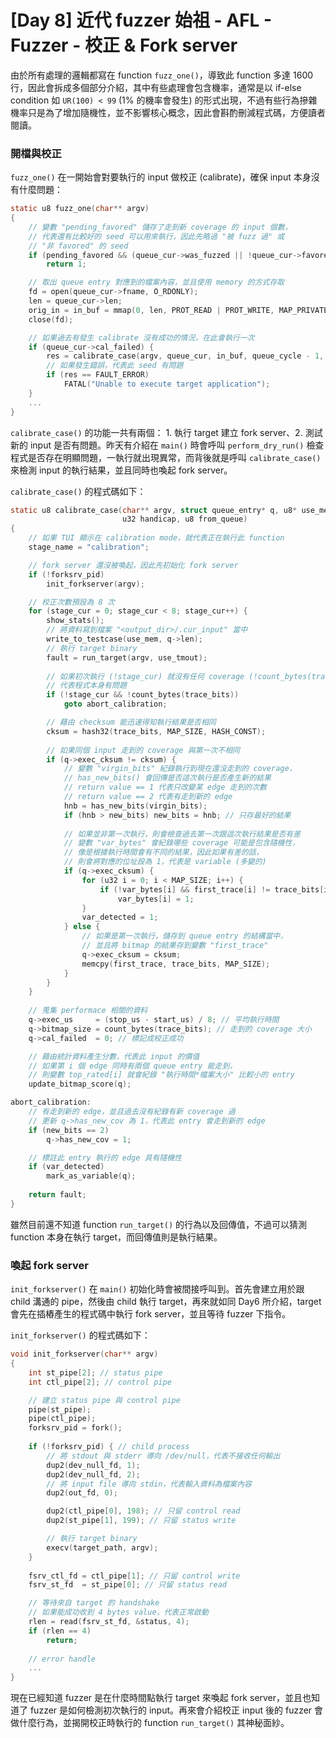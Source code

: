 # [Day 8] 近代 fuzzer 始祖 - AFL - Fuzzer - 校正 & Fork server



由於所有處理的邏輯都寫在 function `fuzz_one()`，導致此 function 多達 1600 行，因此會拆成多個部分介紹，其中有些處理會包含機率，通常是以 if-else condition 如 `UR(100) < 99` (1% 的機率會發生) 的形式出現，不過有些行為摻雜機率只是為了增加隨機性，並不影響核心概念，因此會斟酌刪減程式碼，方便讀者閱讀。



### 開檔與校正

`fuzz_one()` 在一開始會對要執行的 input 做校正 (calibrate)，確保 input 本身沒有什麼問題：

```c
static u8 fuzz_one(char** argv)
{
    // 變數 "pending_favored" 儲存了走到新 coverage 的 input 個數，
    // 代表還有比較好的 seed 可以用來執行，因此先略過 "被 fuzz 過" 或
    // "非 favored" 的 seed
    if (pending_favored && (queue_cur->was_fuzzed || !queue_cur->favored))
		return 1;

    // 取出 queue entry 對應到的檔案內容，並且使用 memory 的方式存取
    fd = open(queue_cur->fname, O_RDONLY);
    len = queue_cur->len;
    orig_in = in_buf = mmap(0, len, PROT_READ | PROT_WRITE, MAP_PRIVATE, fd, 0);
    close(fd);

   	// 如果過去有發生 calibrate 沒有成功的情況，在此會執行一次
    if (queue_cur->cal_failed) {
        res = calibrate_case(argv, queue_cur, in_buf, queue_cycle - 1, 0);
        // 如果發生錯誤，代表此 seed 有問題
        if (res == FAULT_ERROR)
            FATAL("Unable to execute target application");
    }
    ...
}
```



`calibrate_case()` 的功能一共有兩個： 1. 執行 target 建立 fork server、2. 測試新的 input 是否有問題。昨天有介紹在 `main()` 時會呼叫 `perform_dry_run()` 檢查程式是否存在明顯問題，一執行就出現異常，而背後就是呼叫 `calibrate_case()` 來檢測 input 的執行結果，並且同時也喚起 fork server。

`calibrate_case()` 的程式碼如下：

```c
static u8 calibrate_case(char** argv, struct queue_entry* q, u8* use_mem,
                         u32 handicap, u8 from_queue)
{
    // 如果 TUI 顯示在 calibration mode，就代表正在執行此 function
    stage_name = "calibration";

    // fork server 還沒被喚起，因此先初始化 fork server
    if (!forksrv_pid)
        init_forkserver(argv);

	// 校正次數預設為 8 次
    for (stage_cur = 0; stage_cur < 8; stage_cur++) {
		show_stats();
        // 將資料寫到檔案 "<output_dir>/.cur_input" 當中
        write_to_testcase(use_mem, q->len);
        // 執行 target binary
        fault = run_target(argv, use_tmout);
        
        // 如果初次執行 (!stage_cur) 就沒有任何 coverage (!count_bytes(trace_bits))，
        // 代表程式本身有問題
        if (!stage_cur && !count_bytes(trace_bits))
            goto abort_calibration;

        // 藉由 checksum 能迅速得知執行結果是否相同
        cksum = hash32(trace_bits, MAP_SIZE, HASH_CONST);
        
        // 如果同個 input 走到的 coverage 與第一次不相同
        if (q->exec_cksum != cksum) {
			// 變數 "virgin_bits" 紀錄執行到現在還沒走到的 coverage，
            // has_new_bits() 會回傳是否這次執行是否產生新的結果
            // return value == 1 代表只改變某 edge 走到的次數
            // return value == 2 代表有走到新的 edge
            hnb = has_new_bits(virgin_bits);
            if (hnb > new_bits) new_bits = hnb; // 只存最好的結果
					
            // 如果並非第一次執行，則會檢查過去第一次跟這次執行結果是否有差
            // 變數 "var_bytes" 會紀錄哪些 coverage 可能是包含隨機性，
            // 像是根據執行時間會有不同的結果，因此如果有差的話，
            // 則會將對應的位址設為 1，代表是 variable (多變的)
            if (q->exec_cksum) {
                for (u32 i = 0; i < MAP_SIZE; i++) {
                    if (!var_bytes[i] && first_trace[i] != trace_bits[i])
                        var_bytes[i] = 1;
                }
                var_detected = 1;
            } else {
                // 如果是第一次執行，儲存到 queue entry 的結構當中，
                // 並且將 bitmap 的結果存到變數 "first_trace"
                q->exec_cksum = cksum;
                memcpy(first_trace, trace_bits, MAP_SIZE);
            }
        }
    }
    
	// 蒐集 performace 相關的資料
    q->exec_us     = (stop_us - start_us) / 8; // 平均執行時間
    q->bitmap_size = count_bytes(trace_bits); // 走到的 coverage 大小
    q->cal_failed  = 0; // 標記成校正成功

    // 藉由統計資料產生分數，代表此 input 的價值
    // 如果第 i 個 edge 同時有兩個 queue entry 能走到，
    // 則變數 top_rated[i] 就會紀錄 "執行時間*檔案大小" 比較小的 entry
    update_bitmap_score(q);

abort_calibration:
    // 有走到新的 edge，並且過去沒有紀錄有新 coverage 過
    // 更新 q->has_new_cov 為 1，代表此 entry 會走到新的 edge
    if (new_bits == 2)
        q->has_new_cov = 1;

    // 標註此 entry 執行的 edge 具有隨機性
    if (var_detected)
        mark_as_variable(q);
        
    return fault;
}
```

雖然目前還不知道 function `run_target()` 的行為以及回傳值，不過可以猜測 function 本身在執行 target，而回傳值則是執行結果。



### 喚起 fork server

`init_forkserver()` 在 `main()` 初始化時會被間接呼叫到。首先會建立用於跟 child 溝通的 pipe，然後由 child 執行 target，再來就如同 Day6 所介紹，target 會先在插樁產生的程式碼中執行 fork server，並且等待 fuzzer 下指令。

`init_forkserver()` 的程式碼如下：

```c
void init_forkserver(char** argv)
{
    int st_pipe[2]; // status pipe
   	int ctl_pipe[2]; // control pipe

    // 建立 status pipe 與 control pipe
	pipe(st_pipe);
    pipe(ctl_pipe);
    forksrv_pid = fork();
    
    if (!forksrv_pid) { // child process
        // 將 stdout 與 stderr 導向 /dev/null，代表不接收任何輸出
        dup2(dev_null_fd, 1);
        dup2(dev_null_fd, 2);
        // 將 input file 導向 stdin，代表輸入資料為檔案內容
        dup2(out_fd, 0);

        dup2(ctl_pipe[0], 198); // 只留 control read
        dup2(st_pipe[1], 199); // 只留 status write

        // 執行 target binary
        execv(target_path, argv);
    }
	
    fsrv_ctl_fd = ctl_pipe[1]; // 只留 control write
    fsrv_st_fd  = st_pipe[0]; // 只留 status read

    // 等待來自 target 的 handshake
    // 如果能成功收到 4 bytes value，代表正常啟動
    rlen = read(fsrv_st_fd, &status, 4);
    if (rlen == 4)
        return;
    
    // error handle
    ...
}
```



現在已經知道 fuzzer 是在什麼時間點執行 target 來喚起 fork server，並且也知道了 fuzzer 是如何檢測初次執行的 input。再來會介紹校正 input 後的 fuzzer 會做什麼行為，並揭開校正時執行的 function `run_target()` 其神秘面紗。

